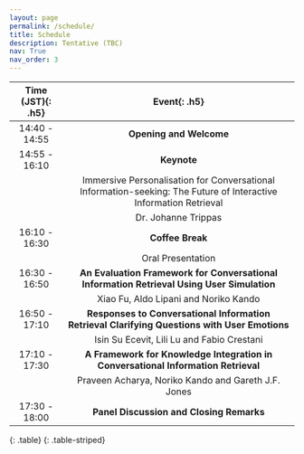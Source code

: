 ```yaml
---
layout: page
permalink: /schedule/
title: Schedule
description: Tentative (TBC)
nav: True
nav_order: 3
---
```

<!-- 
| **Time (JST)**{: .h5} |                                              **Event**{: .h5}                                                      |
| :---------------------------: | :--------------------------------------------------------------------------------------------------------: |
|         14:40 - 14:55         |                                    **Opening and Welcomme**                                    |
|         14:55 - 16:10         |                                    **Keynote Speech and Question Answers** Immersive Personalisation for Conversational Information-seeking:The Future of Interactive Information Retrieval by Dr. Johanne Trippas                               |
|         16:10 - 16:30         |                                             **Coffee Break**                                               |
|         16:30 - 16:50        |                                         **An Evaluation Framework for Conversational Information Retrieval Using User Simulation** Xiao Fu, Aldo Lipani and Noriko Kando                                     |
|         16:50 - 17:10         |                                           **Responses to Conversational Information Retrieval Clarifying Questions with User Emotions** Isin Su Ecevit, Lili Lu and Fabio Crestani                                       |
|         17:10 - 17:30         |                                    **A Framework for Knowledge Integration in Conversational Information Retrieval**  Praveen Acharya, Noriko Kando and Gareth J.F. Jones                              |
|         17:30 - 18:00        |                                    **Panel Discussion and Closing Remarks**                                 |
{: .table}
{: .table-striped} -->



| **Time (JST)**{: .h5}   | **Event**{: .h5}                                                   |
| :-----------------------: | :-----------------------------------------------------------------: |
| 14:40 - 14:55            | **Opening and Welcome**                                           |
| 14:55 - 16:10            | **Keynote**                           |
|                           | Immersive Personalisation for Conversational Information-seeking: The Future of Interactive Information Retrieval|
|                           | Dr. Johanne Trippas |
| 16:10 - 16:30            | **Coffee Break**                                                  |
|                           |     Oral Presentation                                                              |
| 16:30 - 16:50            | **An Evaluation Framework for Conversational Information Retrieval Using User Simulation** |
|                           | Xiao Fu, Aldo Lipani and Noriko Kando                             |
| 16:50 - 17:10            | **Responses to Conversational Information Retrieval Clarifying Questions with User Emotions** |
|                           | Isin Su Ecevit, Lili Lu and Fabio Crestani                        |
| 17:10 - 17:30            | **A Framework for Knowledge Integration in Conversational Information Retrieval** |
|                           | Praveen Acharya, Noriko Kando and Gareth J.F. Jones               |
| 17:30 - 18:00            | **Panel Discussion and Closing Remarks**                          |
{: .table}
{: .table-striped}